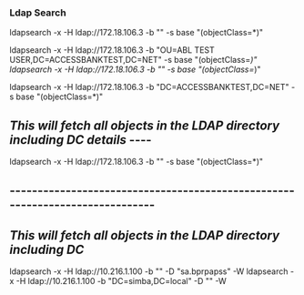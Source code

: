 ### Ldap Search

ldapsearch -x -H ldap://172.18.106.3 -b "" -s base "(objectClass=*)"

ldapsearch -x -H ldap://172.18.106.3 -b "OU=ABL TEST USER,DC=ACCESSBANKTEST,DC=NET" -s base "(objectClass=*)"
ldapsearch -x -H ldap://172.18.106.3 -b "" -s base "(objectClass=*)"

ldapsearch -x -H ldap://172.18.106.3 -b "DC=ACCESSBANKTEST,DC=NET" -s base "(objectClass=*)"


## _This will fetch all objects in the LDAP directory including DC details_ ----
ldapsearch -x -H ldap://172.18.106.3 -b "" -s base "(objectClass=*)"
## -----------------------------------------------------------------------------

## _This will fetch all objects in the LDAP directory including DC_
ldapsearch -x -H ldap://10.216.1.100  -b "" -D "sa.bprpapss" -W
ldapsearch -x -H ldap://10.216.1.100  -b "DC=simba,DC=local" -D "<username>" -W
